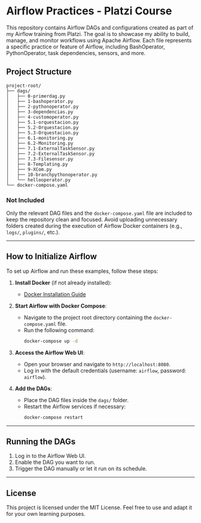 
# Airflow Practices - Platzi Course

This repository contains Airflow DAGs and configurations created as part of my Airflow training from Platzi. The goal is to showcase my ability to build, manage, and monitor workflows using Apache Airflow. Each file represents a specific practice or feature of Airflow, including BashOperator, PythonOperator, task dependencies, sensors, and more.

## Project Structure

```
project-root/
├── dags/
│   ├── 0-primerdag.py
│   ├── 1-bashoperator.py
│   ├── 2-pythonoperator.py
│   ├── 3-dependencias.py
│   ├── 4-customoperator.py
│   ├── 5.1-orquestacion.py
│   ├── 5.2-Orquestacion.py
│   ├── 5.3-Orquestacion.py
│   ├── 6.1-monitoring.py
│   ├── 6.2-Monitoring.py
│   ├── 7.1-ExternalTaskSensor.py
│   ├── 7.2-ExternalTaskSensor.py
│   ├── 7.3-Filesensor.py
│   ├── 8-Templating.py
│   ├── 9-XCom.py
│   ├── 10-branchpythonoperator.py
│   └── hellooperator.py
└── docker-compose.yaml
```

### Not Included

Only the relevant DAG files and the `docker-compose.yaml` file are included to keep the repository clean and focused. Avoid uploading unnecessary folders created during the execution of Airflow Docker containers (e.g., `logs/`, `plugins/`, etc.).

---

## How to Initialize Airflow

To set up Airflow and run these examples, follow these steps:

1. **Install Docker** (if not already installed):
   - [Docker Installation Guide](https://docs.docker.com/get-docker/)

2. **Start Airflow with Docker Compose**:
   - Navigate to the project root directory containing the `docker-compose.yaml` file.
   - Run the following command:
     ```bash
     docker-compose up -d
     ```

3. **Access the Airflow Web UI**:
   - Open your browser and navigate to `http://localhost:8080`.
   - Log in with the default credentials (username: `airflow`, password: `airflow`).

4. **Add the DAGs**:
   - Place the DAG files inside the `dags/` folder.
   - Restart the Airflow services if necessary:
     ```bash
     docker-compose restart
     ```

---

## Running the DAGs

1. Log in to the Airflow Web UI.
2. Enable the DAG you want to run.
3. Trigger the DAG manually or let it run on its schedule.

---

## License

This project is licensed under the MIT License. Feel free to use and adapt it for your own learning purposes.
